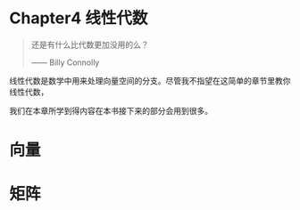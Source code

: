 # Chapter4 线性代数

> 还是有什么比代数更加没用的么？
>
> —— Billy Connolly

线性代数是数学中用来处理向量空间的分支。尽管我不指望在这简单的章节里教你线性代数，

我们在本章所学到得内容在本书接下来的部分会用到很多。

# 向量
# 矩阵